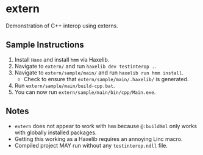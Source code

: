 # extern

Demonstration of C++ interop using externs.

## Sample Instructions

1. Install `Haxe` and install `hmm` via Haxelib.
2. Navigate to `extern/` and run `haxelib dev testinterop .`.
3. Navigate to `extern/sample/main/` and run `haxelib run hmm install`.
    - Check to ensure that `extern/sample/main/.haxelib/` is generated.
4. Run `extern/sample/main/build-cpp.bat`.
5. You can now run `extern/sample/main/bin/cpp/Main.exe`.

## Notes

- `extern` does not appear to work with `hmm` because `@:buildXml` only works with globally installed packages.
- Getting this working as a Haxelib requires an annoying Linc macro.
- Compiled project MAY run without any `testinterop.ndll` file.
